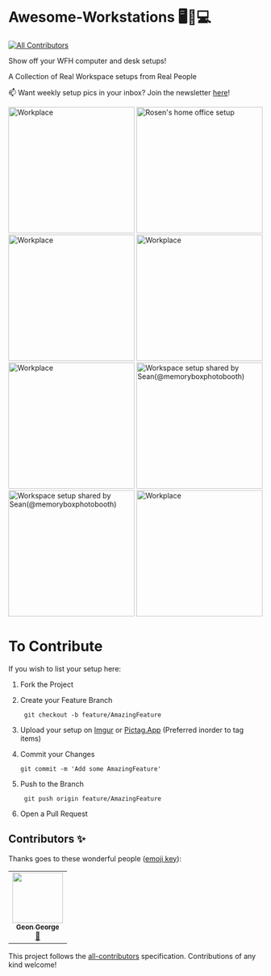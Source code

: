# Awesome-Workstations 🖥🏡💻
<!-- ALL-CONTRIBUTORS-BADGE:START - Do not remove or modify this section -->
[![All Contributors](https://img.shields.io/badge/all_contributors-1-orange.svg?style=flat-square)](#contributors-)
<!-- ALL-CONTRIBUTORS-BADGE:END -->

Show off your WFH computer and desk setups!

A Collection of Real Workspace setups from Real People

📫 Want weekly setup pics in your inbox? Join the newsletter [here](https://www.setuphomeofficepro.com/workspace-setups?utm_source=github)!


<a href="#"><image src = "https://i.pinimg.com/originals/9c/ea/df/9ceadf78fe3266e437407c868e35af20.jpg" alt="Workplace" width="250px" height="250px"></image></a>
<a href="https://pictag.app/share/1kHMJ"><image src = "https://pictag.app/api/pictures/share/1kHMJ" alt="Rosen's home office setup" width="250px" height="250px"></image></a>
<a href="#"><image src = "https://pictag.app/api/pictures/share/JVDW_" alt="Workplace" width="250px" height="250px"></image></a>
<a href="#"><image src = "https://pictag.app/api/pictures/share/h38EM" alt="Workplace" width="250px" height="250px"></image></a>
<a href="#"><image src = "https://pictag.app/api/pictures/share/jNZ3s" alt="Workplace" width="250px" height="250px"></image></a>
<a href="https://pictag.app/share/Nwc94"><image src = "https://pictag.app/api/pictures/share/Nwc94" alt="Workspace setup shared by Sean(@memoryboxphotobooth)" width="250px" height="250px"></image></a>
<a href="https://pictag.app/share/KGVvZ"><image src = "https://pictag.app/api/pictures/share/KGVvZ" alt="Workspace setup shared by Sean(@memoryboxphotobooth)" width="250px" height="250px"></image></a>
<a href="#"><image src = "http://placehold.it/350x350.jpg&text=Your+Setup+Here" alt="Workplace" width="250px" height="250px"></image></a>

# To Contribute

If you wish to list your setup here:

1. Fork the Project
2. Create your Feature Branch 

        git checkout -b feature/AmazingFeature
3. Upload your setup on [Imgur](https://imgur.com/upload) or [Pictag.App](https://pictag.app/) (Preferred inorder to tag items)
4. Commit your Changes
    
       git commit -m 'Add some AmazingFeature'
5. Push to the Branch

        git push origin feature/AmazingFeature
6. Open a Pull Request

## Contributors ✨

Thanks goes to these wonderful people ([emoji key](https://allcontributors.org/docs/en/emoji-key)):

<!-- ALL-CONTRIBUTORS-LIST:START - Do not remove or modify this section -->
<!-- prettier-ignore-start -->
<!-- markdownlint-disable -->
<table>
  <tr>
    <td align="center"><a href="http://geongeorge.com"><img src="https://avatars1.githubusercontent.com/u/29296982?v=4" width="100px;" alt=""/><br /><sub><b>Geon George</b></sub></a><br /><a href="#design-geongeorge" title="Design">🎨</a></td>
  </tr>
</table>

<!-- markdownlint-enable -->
<!-- prettier-ignore-end -->
<!-- ALL-CONTRIBUTORS-LIST:END -->

This project follows the [all-contributors](https://github.com/all-contributors/all-contributors) specification. Contributions of any kind welcome!
